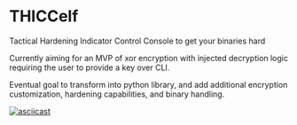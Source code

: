 # THICCelf

Tactical Hardening Indicator Control Console to get your binaries hard

Currently aiming for an MVP of xor encryption with injected decryption logic requiring the user to provide a key over CLI.

Eventual goal to transform into python library, and add additional encryption customization, hardening capabilities, and binary handling.

[![asciicast](https://asciinema.org/a/431871.svg)](https://asciinema.org/a/431871?autoplay=1)